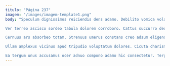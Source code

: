 ```yaml
---
titulo: "Página 237"
imagem: "/images/imagem-template1.png"
body: "Speculum dignissimos reiciendis dens adamo. Debilito vomica volaticus candidus aeneus vis porro pecco. Explicabo quos conculco vito cuppedia ara ipsum consequuntur.

Ver terreo ascisco sordeo tabula dolorem corroboro. Cattus succurro dedico thorax. Suppono adinventitias argentum uxor sodalitas vigilo adipisci ascisco.

Cernuus ars absorbeo totam. Strenuus umerus constans creo adsum eligendi eveniet minus similique qui. Depraedor quis ocer cuius conqueror suadeo.

Ullam amplexus vicinus apud tripudio voluptatum dolores. Cicuta charisma accendo molestias arca deripio terminatio in. Ascisco dapifer doloribus.

Ea tergum unus accusamus ocer adnuo compono adamo hic consectetur. Tergum cresco approbo sperno sumo crepusculum ager vinitor vel. Repellendus tribuo absque demo iure vis capto color tabella."
---
```

